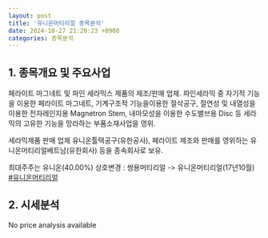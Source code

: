 ```yaml
---
layout: post
title: '유니온머티리얼 종목분석'
date: 2024-10-27 21:20:23 +0900
categories: 종목분석
---
```


## 1. 종목개요 및 주요사업

페라이트 마그네트 및 파인 세라믹스 제품의 제조/판매 업체. 파인세라믹 중 자기적 기능을 이용한 페라이트 마그네트, 기계구조적 기능을이용한 절삭공구, 절연성 및 내열성을 이용한 전자레인지용 Magnetron Stem, 내마모성을 이용한 수도밸브용 Disc 등 세라믹의 고유한 기능을 망라하는 부품소재사업을 영위.

세라믹제품 판매 업체 유니온툴텍공구(유한공사), 페라이트 제조와 판매를 영위하는 유니온머티리얼베트남(유한회사) 등을 종속회사로 보유.

최대주주는 유니온(40.00%) 상호변경 : 쌍용머티리얼 -> 유니온머티리얼(17년10월)
[#유니온머티리얼](#)

## 2. 시세분석

No price analysis available
